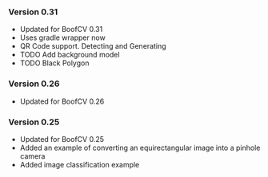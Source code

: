 ### Version 0.31

* Updated for BoofCV 0.31
* Uses gradle wrapper now
* QR Code support. Detecting and Generating
* TODO Add background model
* TODO Black Polygon

### Version 0.26

* Updated for BoofCV 0.26

### Version 0.25

* Updated for BoofCV 0.25
* Added an example of converting an equirectangular image into a pinhole camera
* Added image classification example